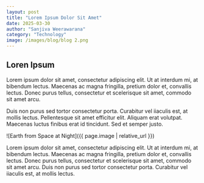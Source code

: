 ```yaml
---
layout: post
title: "Lorem Ipsum Dolor Sit Amet"
date: 2025-03-30
author: "Sanjiva Weerawarana"
category: "Technology"
image: /images/blog/blog 2.png
---
```


## Loren Ipsum

Lorem ipsum dolor sit amet, consectetur adipiscing elit. Ut at interdum mi, at bibendum lectus. Maecenas ac magna fringilla, pretium dolor et, convallis lectus. Donec purus tellus, consectetur et scelerisque sit amet, commodo sit amet arcu.

Duis non purus sed tortor consectetur porta. Curabitur vel iiaculis est, at mollis lectus. Pellentesque sit amet efficitur elit. Aliquam erat volutpat. Maecenas luctus finibus erat id tincidunt. Sed et semper justo.

![Earth from Space at Night]({{ page.image | relative_url }})

Lorem ipsum dolor sit amet, consectetur adipiscing elit. Ut at interdum mi, at bibendum lectus. Maecenas ac magna fringilla, pretium dolor et, convallis lectus. Donec purus tellus, consectetur et scelerisque sit amet, commodo sit amet arcu. Duis non purus sed tortor consectetur porta. Curabitur vel iiaculis est, at mollis lectus.